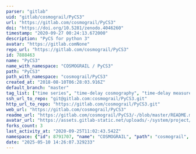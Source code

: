 ```yaml
---
parser: "gitlab"
uid: "gitlab/cosmograil/PyCS3"
url: "https://gitlab.com/cosmograil/PyCS3"
doi: "https://doi.org/10.5281/zenodo.4046260"
timestamp: "2020-09-27 00:24:13.672000"
description: "PyCS for python 3"
avatar: "https://gitlab.comNone"
repo_url: "https://gitlab.com/cosmograil/PyCS3"
id: 7888463
name: "PyCS3"
name_with_namespace: "COSMOGRAIL / PyCS3"
path: "PyCS3"
path_with_namespace: "cosmograil/PyCS3"
created_at: "2018-08-10T06:28:03.916Z"
default_branch: "master"
tag_list: ["time series", "time-delay cosmography", "time-delay measurements"]
ssh_url_to_repo: "git@gitlab.com:cosmograil/PyCS3.git"
http_url_to_repo: "https://gitlab.com/cosmograil/PyCS3.git"
web_url: "https://gitlab.com/cosmograil/PyCS3"
readme_url: "https://gitlab.com/cosmograil/PyCS3/-/blob/master/README.md"
avatar_url: "https://assets.gitlab-static.net/uploads/-/system/project/avatar/7888463/cover_image_1.png"
forks_count: 3
last_activity_at: "2020-09-25T11:02:43.542Z"
namespace: {"id": 8791707, "name": "COSMOGRAIL", "path": "cosmograil", "kind": "group", "full_path": "cosmograil", "parent_id": null, "avatar_url": "/uploads/-/system/group/avatar/8791707/cosmograil_github.jpg", "web_url": "https://gitlab.com/groups/cosmograil"}
date: "2025-05-10 14:26:07.329233"
---
```

